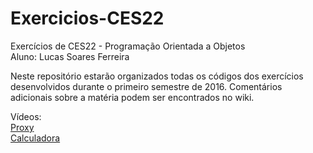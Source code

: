 # Exercicios-CES22
Exercícios de CES22 - Programação Orientada a Objetos  
Aluno: Lucas Soares Ferreira

Neste repositório estarão organizados todas os códigos dos exercícios desenvolvidos durante o primeiro semestre de 2016. Comentários adicionais sobre a matéria podem ser encontrados no wiki.  

Vídeos:  
[Proxy](https://www.youtube.com/watch?v=pLrpZBC-oaY)  
[Calculadora](https://www.youtube.com/watch?v=u3brzj0WfHA)  
